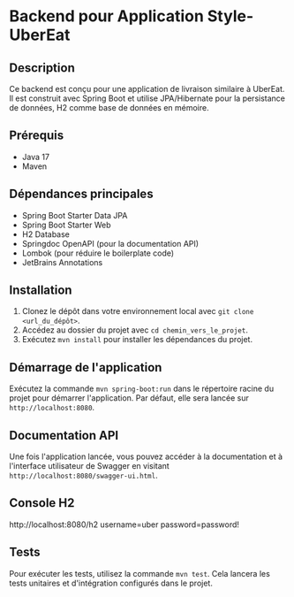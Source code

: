 # Backend pour Application Style-UberEat

## Description

Ce backend est conçu pour une application de livraison similaire à UberEat. Il est construit avec Spring Boot et utilise JPA/Hibernate pour la persistance de données, H2 comme base de données en mémoire.

## Prérequis

- Java 17
- Maven

## Dépendances principales

- Spring Boot Starter Data JPA
- Spring Boot Starter Web
- H2 Database
- Springdoc OpenAPI (pour la documentation API)
- Lombok (pour réduire le boilerplate code)
- JetBrains Annotations

## Installation

1. Clonez le dépôt dans votre environnement local avec `git clone <url_du_dépôt>`.
2. Accédez au dossier du projet avec `cd chemin_vers_le_projet`.
3. Exécutez `mvn install` pour installer les dépendances du projet.

## Démarrage de l'application

Exécutez la commande `mvn spring-boot:run` dans le répertoire racine du projet pour démarrer l'application. Par défaut, elle sera lancée sur `http://localhost:8080`.

## Documentation API

Une fois l'application lancée, vous pouvez accéder à la documentation et à l'interface utilisateur de Swagger en visitant `http://localhost:8080/swagger-ui.html`.

## Console H2
http://localhost:8080/h2
username=uber
password=password!

## Tests

Pour exécuter les tests, utilisez la commande `mvn test`. Cela lancera les tests unitaires et d'intégration configurés dans le projet.


